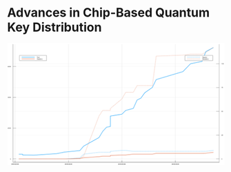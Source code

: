 # Advances in Chip-Based Quantum Key Distribution
![Word count](/TeXcount/count.png?raw=true "Word Count")

